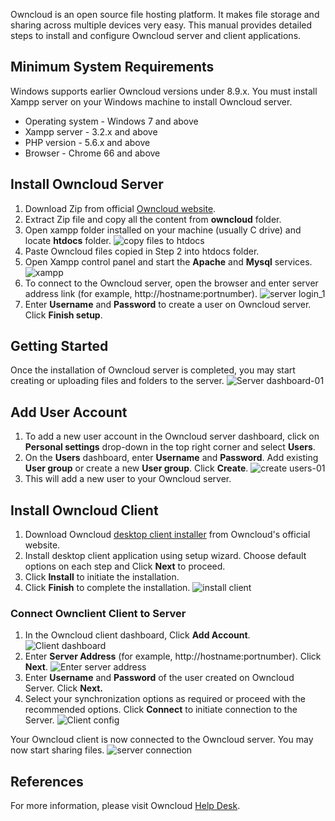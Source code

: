 Owncloud is an open source file hosting platform. It makes file storage and sharing across multiple devices very easy.
This manual provides detailed steps to install and configure Owncloud server and client applications.

## Minimum System Requirements
Windows supports earlier Owncloud versions under 8.9.x. You must install Xampp server on your Windows machine to install Owncloud server.
+ Operating system - Windows 7 and above
+ Xampp server - 3.2.x and above
+ PHP version - 5.6.x and above
+ Browser - Chrome 66 and above


## Install Owncloud Server
1. Download Zip from official [Owncloud website](https://owncloud.com/download-server/#instructions-server). 
2. Extract Zip file and copy all the content from **owncloud** folder.
3. Open xampp folder installed on your machine (usually C drive) and locate **htdocs** folder. 
![copy files to htdocs](https://user-images.githubusercontent.com/76067033/102495253-e1f57300-409b-11eb-9ab1-a8a489349987.png)
4. Paste Owncloud files copied in Step 2 into htdocs folder. 
5. Open Xampp control panel and start the **Apache** and **Mysql** services.
![xampp](https://user-images.githubusercontent.com/76067033/102471258-03923280-407b-11eb-8926-9441a486e1ef.png)
6. To connect to the Owncloud server, open the browser and enter server address link (for example, http://hostname:portnumber). 
![server login_1](https://user-images.githubusercontent.com/76067033/102473519-8c11d280-407d-11eb-822a-8dcf2cd711f5.png)
7. Enter **Username** and **Password** to create a user on Owncloud server. Click **Finish setup**.

## Getting Started

Once the installation of Owncloud server is completed, you may start creating or uploading files and folders to the server.
![Server dashboard-01](https://user-images.githubusercontent.com/76067033/102485551-caaf8900-408d-11eb-810c-6dd59d6677f4.png)

## Add User Account
1. To add a new user account in the Owncloud server dashboard, click on **Personal settings** drop-down in the top right corner and select **Users**.
2. On the **Users** dashboard, enter **Username** and **Password**. Add existing **User group** or create a new **User group**. Click **Create**.
![create users-01](https://user-images.githubusercontent.com/76067033/102487734-0b5cd180-4091-11eb-8b46-a28c3d9e5a47.png)
3. This will add a new user to your Owncloud server.

## Install Owncloud Client
1. Download Owncloud [desktop client installer](https://owncloud.com/desktop-app/) from Owncloud's official website.
2. Install desktop client application using setup wizard. Choose default options on each step and Click **Next** to proceed.
3. Click **Install** to initiate the installation.
4. Click **Finish** to complete the installation.
![install client](https://user-images.githubusercontent.com/76067033/102496637-aa87c600-409d-11eb-91ce-07619a736f8e.png)

### Connect Ownclient Client to Server
1. In the Owncloud client dashboard, Click **Add Account**.
![Client dashboard](https://user-images.githubusercontent.com/76067033/102490943-888a4580-4095-11eb-8373-860382ebe327.png)
2. Enter **Server Address** (for example, http://hostname:portnumber). Click **Next**.
![Enter server address](https://user-images.githubusercontent.com/76067033/102491918-e8cdb700-4096-11eb-985b-4e0b5d27dccb.png)
3. Enter **Username** and **Password** of the user created on Owncloud Server. Click **Next.**
4. Select your synchronization options as required or proceed with the recommended options. Click **Connect** to initiate connection to the Server. 
![Client config](https://user-images.githubusercontent.com/76067033/102492330-8b863580-4097-11eb-85a7-058d1d2a8da2.png)

Your Owncloud client is now connected to the Owncloud server. You may now start sharing files.
![server connection](https://user-images.githubusercontent.com/76067033/102497435-a6a87380-409e-11eb-9517-857254d2a036.png)
## References
For more information, please visit Owncloud [Help Desk](https://central.owncloud.org/).

